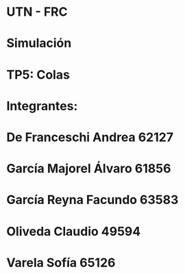 # UTN - FRC
#
# Simulación
#
# TP5: Colas
#
#
# Integrantes:
#
# De Franceschi Andrea 62127
# García Majorel Álvaro 61856
# García Reyna Facundo 63583
# Oliveda Claudio 49594
# Varela Sofía 65126